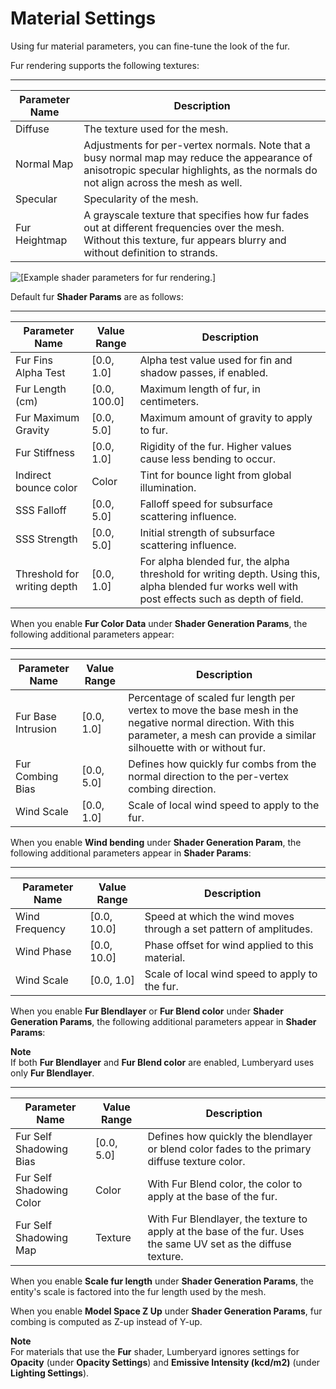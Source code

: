 # Material Settings<a name="shader-ref-fur-materialsettings"></a>

Using fur material parameters, you can fine\-tune the look of the fur\. 

Fur rendering supports the following textures:


****  

| Parameter Name | Description | 
| --- | --- | 
| Diffuse | The texture used for the mesh\. | 
| Normal Map | Adjustments for per\-vertex normals\. Note that a busy normal map may reduce the appearance of anisotropic specular highlights, as the normals do not align across the mesh as well\. | 
| Specular | Specularity of the mesh\. | 
| Fur Heightmap | A grayscale texture that specifies how fur fades out at different frequencies over the mesh\. Without this texture, fur appears blurry and without definition to strands\. | 

![\[Example shader parameters for fur rendering.\]](http://docs.aws.amazon.com/lumberyard/latest/userguide/images/shaders/shader-ref-fur-13-1.png)

Default fur **Shader Params** are as follows:


****  

| Parameter Name | Value Range | Description | 
| --- | --- | --- | 
| Fur Fins Alpha Test | \[0\.0, 1\.0\] | Alpha test value used for fin and shadow passes, if enabled\. | 
| Fur Length \(cm\) | \[0\.0, 100\.0\] | Maximum length of fur, in centimeters\. | 
| Fur Maximum Gravity | \[0\.0, 5\.0\] | Maximum amount of gravity to apply to fur\. | 
| Fur Stiffness | \[0\.0, 1\.0\] | Rigidity of the fur\. Higher values cause less bending to occur\. | 
| Indirect bounce color | Color | Tint for bounce light from global illumination\. | 
| SSS Falloff | \[0\.0, 5\.0\] | Falloff speed for subsurface scattering influence\. | 
| SSS Strength | \[0\.0, 5\.0\] | Initial strength of subsurface scattering influence\. | 
| Threshold for writing depth | \[0\.0, 1\.0\] | For alpha blended fur, the alpha threshold for writing depth\. Using this, alpha blended fur works well with post effects such as depth of field\. | 

When you enable **Fur Color Data** under **Shader Generation Params**, the following additional parameters appear:


****  

| Parameter Name | Value Range | Description | 
| --- | --- | --- | 
| Fur Base Intrusion | \[0\.0, 1\.0\] | Percentage of scaled fur length per vertex to move the base mesh in the negative normal direction\. With this parameter, a mesh can provide a similar silhouette with or without fur\. | 
| Fur Combing Bias | \[0\.0, 5\.0\] | Defines how quickly fur combs from the normal direction to the per\-vertex combing direction\. | 
| Wind Scale | \[0\.0, 1\.0\] | Scale of local wind speed to apply to the fur\. | 

When you enable **Wind bending** under **Shader Generation Param**, the following additional parameters appear in **Shader Params**:


****  

| Parameter Name | Value Range | Description | 
| --- | --- | --- | 
| Wind Frequency | \[0\.0, 10\.0\] | Speed at which the wind moves through a set pattern of amplitudes\. | 
| Wind Phase | \[0\.0, 10\.0\] | Phase offset for wind applied to this material\. | 
| Wind Scale | \[0\.0, 1\.0\] | Scale of local wind speed to apply to the fur\. | 

When you enable **Fur Blendlayer** or **Fur Blend color** under **Shader Generation Params**, the following additional parameters appear in **Shader Params**:

**Note**  
If both **Fur Blendlayer** and **Fur Blend color** are enabled, Lumberyard uses only **Fur Blendlayer**\.


****  

| Parameter Name | Value Range | Description | 
| --- | --- | --- | 
| Fur Self Shadowing Bias | \[0\.0, 5\.0\] | Defines how quickly the blendlayer or blend color fades to the primary diffuse texture color\. | 
| Fur Self Shadowing Color | Color | With Fur Blend color, the color to apply at the base of the fur\. | 
| Fur Self Shadowing Map | Texture | With Fur Blendlayer, the texture to apply at the base of the fur\. Uses the same UV set as the diffuse texture\. | 

When you enable **Scale fur length** under **Shader Generation Params**, the entity's scale is factored into the fur length used by the mesh\. 

When you enable **Model Space Z Up** under **Shader Generation Params**, fur combing is computed as Z\-up instead of Y\-up\.

**Note**  
For materials that use the **Fur** shader, Lumberyard ignores settings for **Opacity** \(under **Opacity Settings**\) and **Emissive Intensity \(kcd/m2\)** \(under **Lighting Settings**\)\.
